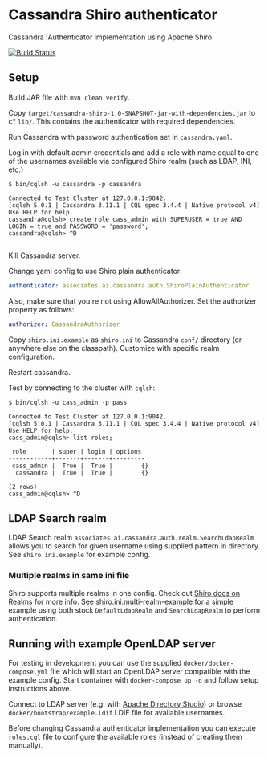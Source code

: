 # Cassandra Shiro authenticator

Cassandra IAuthenticator implementation using Apache Shiro.

[![Build Status](https://travis-ci.org/AI-Associates/cassandra-shiro.svg?branch=master)](https://travis-ci.org/AI-Associates/cassandra-shiro)

## Setup

Build JAR file with `mvn clean verify`.

Copy `target/cassandra-shiro-1.0-SNAPSHOT-jar-with-dependencies.jar` to c* `lib/`. 
This contains the authenticator with required dependencies.

Run Cassandra with password authentication set in `cassandra.yaml`.
 
Log in with default admin credentials and add a role with name equal to 
one of the usernames available via configured Shiro realm (such as LDAP,
 INI, etc.) 

```
$ bin/cqlsh -u cassandra -p cassandra

Connected to Test Cluster at 127.0.0.1:9042.
[cqlsh 5.0.1 | Cassandra 3.11.1 | CQL spec 3.4.4 | Native protocol v4]
Use HELP for help.
cassandra@cqlsh> create role cass_admin with SUPERUSER = true AND LOGIN = true and PASSWORD = 'password';
cassandra@cqlsh> ^D


```

Kill Cassandra server.

Change yaml config to use Shiro plain authenticator:

```yaml
authenticator: associates.ai.cassandra.auth.ShiroPlainAuthenticator
```

Also, make sure that you're not using AllowAllAuthorizer. Set the authorizer property as follows:

```yaml
authorizer: CassandraAuthorizer
```

Copy `shiro.ini.example` as `shiro.ini` to Cassandra `conf/` directory 
(or anywhere else on the classpath). 
Customize with specific realm configuration.

Restart cassandra.

Test by connecting to the cluster with `cqlsh`:

```
$ bin/cqlsh -u cass_admin -p pass

Connected to Test Cluster at 127.0.0.1:9042.
[cqlsh 5.0.1 | Cassandra 3.11.1 | CQL spec 3.4.4 | Native protocol v4]
Use HELP for help.
cass_admin@cqlsh> list roles;

 role       | super | login | options
------------+-------+-------+---------
 cass_admin |  True |  True |        {}
  cassandra |  True |  True |        {}

(2 rows)
cass_admin@cqlsh> ^D
```

## LDAP Search realm

LDAP Search realm `associates.ai.cassandra.auth.realm.SearchLdapRealm` allows you to search for given username using supplied 
pattern in directory. See `shiro.ini.example` for example config.

### Multiple realms in same ini file

Shiro supports multiple realms in one config. Check out [Shiro docs on Realms](﻿https://shiro.apache.org/realm.html#explicit-assignment)
for more info. See [shiro.ini.multi-realm-example](shiro.ini.multi-realm-example) for
a simple example using both stock `DefaultLdapRealm` and `SearchLdapRealm` to perform authentication.
 

## Running with example OpenLDAP server

For testing in development you can use the supplied `docker/docker-compose.yml`
file which will start an OpenLDAP server compatible with the example config.
Start container with `docker-compose up -d` and follow setup instructions above.
   
Connect to LDAP server (e.g. with [Apache Directory Studio](﻿http://directory.apache.org/studio/)) 
or browse `docker/bootstrap/example.ldif` LDIF file for available usernames.
  
Before changing Cassandra authenticator implementation you can execute `roles.cql` 
file to configure the available roles (instead of creating them manually).  